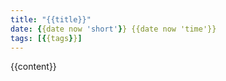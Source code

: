 ```yaml
---
title: "{{title}}"
date: {{date now 'short'}} {{date now 'time'}}
tags: [{{tags}}]
---
```


{{content}}
